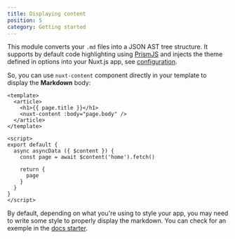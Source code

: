 ```yaml
---
title: Displaying content
position: 5
category: Getting started
---
```


This module converts your `.md` files into a JSON AST tree structure. It supports by default code highlighting using [PrismJS](https://prismjs.com) and injects the theme defined in options into your Nuxt.js app, see [configuration](/configuration#markdownprismtheme).

So, you can use `nuxt-content` component directly in your template to display the **Markdown** body:

```vue
<template>
  <article>
    <h1>{{ page.title }}</h1>
    <nuxt-content :body="page.body" />
  </article>
</template>

<script>
export default {
  async asyncData ({ $content }) {
    const page = await $content('home').fetch()

    return {
      page
    }
  }
}
</script>
```

By default, depending on what you're using to style your app, you may need to write some style to properly display the markdown. You can check for an exemple in the [docs starter](https://github.com/nuxt-company/content-module/blob/master/starters/docs/pages/index/_slug.vue#L107).